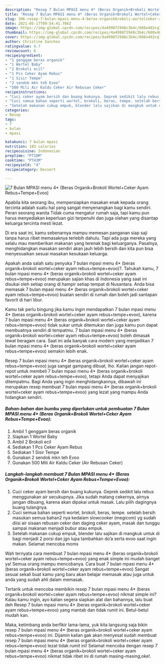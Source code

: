 ```yaml
---
description: "Resep 7 Bulan MPASI menu 4* (Beras Organik+Brokoli Wortel+Ceker Ayam Rebus+Tempe+Evoo) Sederhana Untuk Jualan"
title: "Resep 7 Bulan MPASI menu 4* (Beras Organik+Brokoli Wortel+Ceker Ayam Rebus+Tempe+Evoo) Sederhana Untuk Jualan"
slug: 306-resep-7-bulan-mpasi-menu-4-beras-organikbrokoli-wortelceker-ayam-rebustempeevoo-sederhana-untuk-jualan
date: 2021-05-17T09:54:41.786Z
image: https://img-global.cpcdn.com/recipes/4a4998f2948c3b4c/680x482cq70/7-bulan-mpasi-menu-4-beras-organikbrokoli-wortelceker-ayam-rebustempeevoo-foto-resep-utama.jpg
thumbnail: https://img-global.cpcdn.com/recipes/4a4998f2948c3b4c/680x482cq70/7-bulan-mpasi-menu-4-beras-organikbrokoli-wortelceker-ayam-rebustempeevoo-foto-resep-utama.jpg
cover: https://img-global.cpcdn.com/recipes/4a4998f2948c3b4c/680x482cq70/7-bulan-mpasi-menu-4-beras-organikbrokoli-wortelceker-ayam-rebustempeevoo-foto-resep-utama.jpg
author: Christine Sanchez
ratingvalue: 4.7
reviewcount: 6
recipeingredient:
- "1 genggam beras organik"
- "1 Wortel Baby"
- "2 Brokoli ecil"
- "1 Pcs Ceker Ayam Rebus"
- "1 Sisir Tempe"
- "2 sendok mkn teh Evoo"
- "500 Mili Air Kaldu Ceker Air Rebusan Ceker"
recipeinstructions:
- "Cuci ceker ayam bersih dan buang kukunya. Geprek sedikit lalu rebus menggunakan air secukupnya. Jika sudah matang cekernya, airnya jangan dibuang, karena akan dipakai untuk masak. Lalu pilih dagingnya buang tulangnya."
- "Cuci semua bahan seperti wortel, brokoli, beras, tempe. setelah bersih masukan semua bahan2 nya kedalam slowcooker (megicom) yg sudah diisi air sisaan rebusan ceker dan daging ceker ayam, masak dan tunggu sampai makanan menjadi bubur atau empuk."
- "Setelah makanan cukup empuk, blender lalu sajikan di mangkuk untuk di bagi menjadi 2 porsi dan jgn lupa tambahkan do’a serta evoo saat ingin makan. Selamat mencoba moms"
categories:
- Resep
tags:
- 7
- bulan
- mpasi

katakunci: 7 bulan mpasi 
nutrition: 183 calories
recipecuisine: Indonesian
preptime: "PT10M"
cooktime: "PT43M"
recipeyield: "4"
recipecategory: Dessert

---
```



![7 Bulan MPASI menu 4* (Beras Organik+Brokoli Wortel+Ceker Ayam Rebus+Tempe+Evoo)](https://img-global.cpcdn.com/recipes/4a4998f2948c3b4c/680x482cq70/7-bulan-mpasi-menu-4-beras-organikbrokoli-wortelceker-ayam-rebustempeevoo-foto-resep-utama.jpg)

Apabila kita seorang ibu, mempersiapkan masakan enak kepada orang tercinta adalah suatu hal yang sangat menyenangkan bagi kamu sendiri. Peran seorang  wanita Tidak cuma mengatur rumah saja, tapi kamu pun harus menyediakan keperluan gizi terpenuhi dan juga olahan yang disantap keluarga tercinta mesti lezat.

Di era  saat ini, kamu sebenarnya mampu memesan panganan siap saji tanpa harus ribet memasaknya terlebih dahulu. Tapi ada juga mereka yang selalu mau memberikan makanan yang terenak bagi keluarganya. Pasalnya, menghidangkan masakan sendiri akan jauh lebih bersih dan kita pun bisa menyesuaikan sesuai masakan kesukaan keluarga. 



Apakah anda salah satu penyuka 7 bulan mpasi menu 4* (beras organik+brokoli wortel+ceker ayam rebus+tempe+evoo)?. Tahukah kamu, 7 bulan mpasi menu 4* (beras organik+brokoli wortel+ceker ayam rebus+tempe+evoo) merupakan sajian khas di Indonesia yang saat ini disukai oleh setiap orang di hampir setiap tempat di Nusantara. Anda bisa memasak 7 bulan mpasi menu 4* (beras organik+brokoli wortel+ceker ayam rebus+tempe+evoo) buatan sendiri di rumah dan boleh jadi santapan favorit di hari libur.

Kamu tak perlu bingung jika kamu ingin mendapatkan 7 bulan mpasi menu 4* (beras organik+brokoli wortel+ceker ayam rebus+tempe+evoo), karena 7 bulan mpasi menu 4* (beras organik+brokoli wortel+ceker ayam rebus+tempe+evoo) tidak sukar untuk ditemukan dan juga kamu pun dapat membuatnya sendiri di tempatmu. 7 bulan mpasi menu 4* (beras organik+brokoli wortel+ceker ayam rebus+tempe+evoo) boleh dimasak lewat beragam cara. Saat ini ada banyak cara modern yang menjadikan 7 bulan mpasi menu 4* (beras organik+brokoli wortel+ceker ayam rebus+tempe+evoo) semakin lebih enak.

Resep 7 bulan mpasi menu 4* (beras organik+brokoli wortel+ceker ayam rebus+tempe+evoo) juga sangat gampang dibuat, lho. Kalian jangan repot-repot untuk membeli 7 bulan mpasi menu 4* (beras organik+brokoli wortel+ceker ayam rebus+tempe+evoo), tetapi Anda dapat menyajikan ditempatmu. Bagi Anda yang ingin menghidangkannya, dibawah ini merupakan resep membuat 7 bulan mpasi menu 4* (beras organik+brokoli wortel+ceker ayam rebus+tempe+evoo) yang lezat yang mampu Anda hidangkan sendiri.

<!--inarticleads1-->

##### Bahan-bahan dan bumbu yang diperlukan untuk pembuatan 7 Bulan MPASI menu 4* (Beras Organik+Brokoli Wortel+Ceker Ayam Rebus+Tempe+Evoo):

1. Ambil 1 genggam beras organik
1. Siapkan 1 Wortel Baby
1. Ambil 2 Brokoli ecil
1. Sediakan 1 Pcs Ceker Ayam Rebus
1. Sediakan 1 Sisir Tempe
1. Gunakan 2 sendok mkn teh Evoo
1. Gunakan 500 Mili Air Kaldu Ceker (Air Rebusan Ceker)




<!--inarticleads2-->

##### Langkah-langkah membuat 7 Bulan MPASI menu 4* (Beras Organik+Brokoli Wortel+Ceker Ayam Rebus+Tempe+Evoo):

1. Cuci ceker ayam bersih dan buang kukunya. Geprek sedikit lalu rebus menggunakan air secukupnya. Jika sudah matang cekernya, airnya jangan dibuang, karena akan dipakai untuk masak. Lalu pilih dagingnya buang tulangnya.
1. Cuci semua bahan seperti wortel, brokoli, beras, tempe. setelah bersih masukan semua bahan2 nya kedalam slowcooker (megicom) yg sudah diisi air sisaan rebusan ceker dan daging ceker ayam, masak dan tunggu sampai makanan menjadi bubur atau empuk.
1. Setelah makanan cukup empuk, blender lalu sajikan di mangkuk untuk di bagi menjadi 2 porsi dan jgn lupa tambahkan do’a serta evoo saat ingin makan. Selamat mencoba moms




Wah ternyata cara membuat 7 bulan mpasi menu 4* (beras organik+brokoli wortel+ceker ayam rebus+tempe+evoo) yang enak simple ini mudah banget ya! Semua orang mampu mencobanya. Cara buat 7 bulan mpasi menu 4* (beras organik+brokoli wortel+ceker ayam rebus+tempe+evoo) Sangat sesuai sekali buat kamu yang baru akan belajar memasak atau juga untuk anda yang sudah ahli dalam memasak.

Tertarik untuk mencoba membikin resep 7 bulan mpasi menu 4* (beras organik+brokoli wortel+ceker ayam rebus+tempe+evoo) nikmat simple ini? Kalau kamu ingin, ayo kalian segera siapkan alat dan bahannya, lalu buat deh Resep 7 bulan mpasi menu 4* (beras organik+brokoli wortel+ceker ayam rebus+tempe+evoo) yang mantab dan tidak rumit ini. Betul-betul mudah kan. 

Maka, ketimbang anda berfikir lama-lama, yuk kita langsung saja bikin resep 7 bulan mpasi menu 4* (beras organik+brokoli wortel+ceker ayam rebus+tempe+evoo) ini. Dijamin kalian gak akan menyesal sudah membuat resep 7 bulan mpasi menu 4* (beras organik+brokoli wortel+ceker ayam rebus+tempe+evoo) lezat tidak rumit ini! Selamat mencoba dengan resep 7 bulan mpasi menu 4* (beras organik+brokoli wortel+ceker ayam rebus+tempe+evoo) nikmat tidak ribet ini di rumah masing-masing,oke!.

